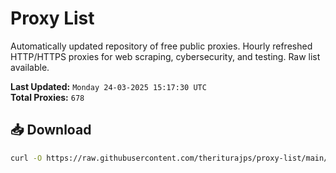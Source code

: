 # Proxy List

Automatically updated repository of free public proxies. Hourly refreshed HTTP/HTTPS proxies for web scraping, cybersecurity, and testing. Raw list available.

**Last Updated:** `Monday 24-03-2025 15:17:30 UTC`  
**Total Proxies:** `678`

## 📥 Download
```bash
curl -O https://raw.githubusercontent.com/theriturajps/proxy-list/main/proxies.txt
